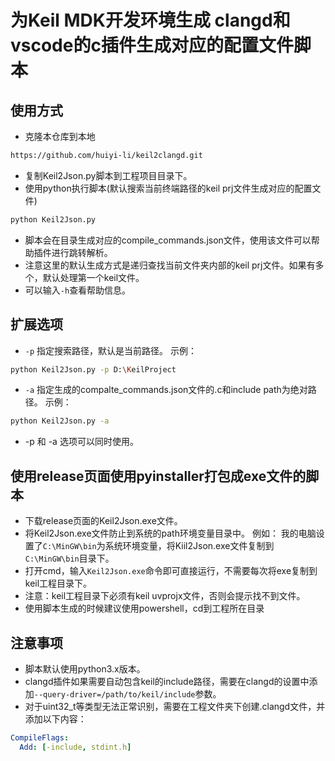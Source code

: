# 为Keil MDK开发环境生成 clangd和vscode的c插件生成对应的配置文件脚本

## 使用方式

- 克隆本仓库到本地

``` bash
https://github.com/huiyi-li/keil2clangd.git
```

- 复制Keil2Json.py脚本到工程项目目录下。
- 使用python执行脚本(默认搜索当前终端路径的keil prj文件生成对应的配置文件)

``` bash
python Keil2Json.py
```

- 脚本会在目录生成对应的compile_commands.json文件，使用该文件可以帮助插件进行跳转解析。
- 注意这里的默认生成方式是递归查找当前文件夹内部的keil prj文件。如果有多个，默认处理第一个keil文件。
- 可以输入`-h`查看帮助信息。

## 扩展选项

- `-p` 指定搜索路径，默认是当前路径。
示例：

``` bash
python Keil2Json.py -p D:\KeilProject
```

- `-a` 指定生成的compalte_commands.json文件的.c和include path为绝对路径。
示例：

``` bash
python Keil2Json.py -a
```

- -p 和 -a 选项可以同时使用。

## 使用release页面使用pyinstaller打包成exe文件的脚本

- 下载release页面的Keil2Json.exe文件。
- 将Keil2Json.exe文件防止到系统的path环境变量目录中。
例如：
我的电脑设置了`C:\MinGW\bin`为系统环境变量，将Kiil2Json.exe文件复制到`C:\MinGW\bin`目录下。
- 打开cmd，输入`Keil2Json.exe`命令即可直接运行，不需要每次将exe复制到keil工程目录下。
- 注意：keil工程目录下必须有keil uvprojx文件，否则会提示找不到文件。
- 使用脚本生成的时候建议使用powershell，cd到工程所在目录

## 注意事项

- 脚本默认使用python3.x版本。
- clangd插件如果需要自动包含keil的include路径，需要在clangd的设置中添加`--query-driver=/path/to/keil/include`参数。
- 对于uint32_t等类型无法正常识别，需要在工程文件夹下创建.clangd文件，并添加以下内容：

``` yaml
CompileFlags:
  Add: [-include, stdint.h]
```
